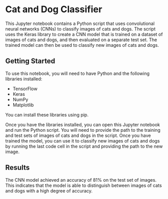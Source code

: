 # Cat and Dog Classifier

This Jupyter notebook contains a Python script that uses convolutional neural networks (CNNs) to classify images of cats and dogs. The script uses the Keras library to create a CNN model that is trained on a dataset of images of cats and dogs, and then evaluated on a separate test set. The trained model can then be used to classify new images of cats and dogs.

## Getting Started

To use this notebook, you will need to have Python and the following libraries installed:

* TensorFlow
* Keras
* NumPy
* Matplotlib

You can install these libraries using pip.

Once you have the libraries installed, you can open this Jupyter notebook and run the Python script. You will need to provide the path to the training and test sets of images of cats and dogs in the script. Once you have trained the model, you can use it to classify new images of cats and dogs by running the last code cell in the script and providing the path to the new image.

## Results

The CNN model achieved an accuracy of 81% on the test set of images. This indicates that the model is able to distinguish between images of cats and dogs with a high degree of accuracy.
